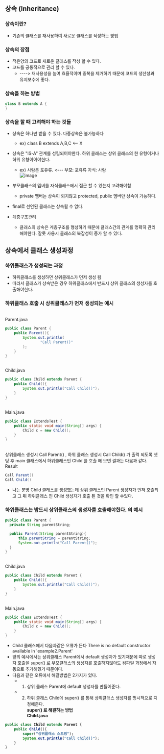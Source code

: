 ## 상속 (Inheritance)
### 상속이란?
- 기존의 클래스를 재사용하여 새로운 클래스를 작성하는 방법
### 상속의 장점
- 적은양의 코드로 새로운 클래스를 작성 할 수 있다.
- 코드를 공통적으로 관리 할  수 있다.
  - ----> 재사용성을 높여 효율적이며 중복을 제거하기 때문에 코드의 생산성과 유지보수에 좋다.
### 상속을 하는 방법
```java
class B extends A {
}
```
### 상속을 할 때 고려해야 하는 것들
- 상속은 하나만 받을 수 있다. 다중상속은 불가능하다
  - ex) class B extends A,B,C <-- X
- 상속은 "IS-A" 관계를 성립되어야한다. 하위 클래스는 상위 클래스의 한 유형이거나 하위 유형이어야한다.
  - ex) 사람은 포유류. <--- 부모: 포유류 자식: 사람
  <br> ![image](https://github.com/GukSense/Java-Study/assets/101082667/a352e356-c8b8-47c0-ab6d-f40f9ac000b2)

- 부모클래스의 멤버를 자식클래스에서 접근 할 수 있는지 고려해야함
  - private 멤버는 상속이 되지않고 protected, public 멤버만 상속이 가능하다.
- final로 선언된 클래스는 상속될 수 없다.
- 계층구조관리
  - 클래스의 상속은 계층구조를 형성하기 때문에 클래스간의 관계를 명확히 관리해야한다. 잘못 사용시 클래스의 복잡성이 증가 할 수 있다.
## 상속에서 클래스 생성과정
### 하위클래스가 생성되는 과정
- 하위클래스를 생성하면 상위클래스가 먼저 생성 됨
- 따라서 클래스가 상속받은 경우 하위클래스에서 반드시 상위 클래스의 생성자를 호출해야한다.
### 하위클래스 호출 시 상위클래스가 먼저 생성되는 예시
<br> Parent.java
```java
public class Parent {
    public Parent(){
        System.out.println(
                "Call Parent()"
        );
    }
}
```
<br> Child.java
```java
public class Child extends Parent {
    public Child(){        
        System.out.println("Call Child()");
    }
}
```
<br> Main.java
```java
public class ExtendsTest {
    public static void main(String[] args) {
        Child c = new Child();
    }
}
```

<br> 상위클래스 생성시 Call Parent() , 하위 클래스 생성시 Call Child() 가 출력 되도록 셋팅 후 main 클래스에서 하위클래스인 Child 를 호출 해 보면 결과는 다음과 같다.
<br> Result
```java
Call Parent()
Call Child()
```
- 나는 분명 Child 클래스를 생성했는데 상위 클래스인 Parent 생성자가 먼저 호출되고 그 뒤 하위클래스 인 Child 생성자가 호출 된 것을 확인 할 수있다.

### 하위클래스는 밥드시 상위클래스의 생성자를 호출해야한다. 의 예시
```java
public class Parent {
  private String parentString;

  public Parent(String parentString){
      this.parentString = parentString;
      System.out.println("Call Parent()");
  }
}
```
<br> Child.java
```java
public class Child extends Parent {
    public Child(){        
        System.out.println("Call Child()");
    }
}
```
<br> Main.java
```java
public class ExtendsTest {
    public static void main(String[] args) {
        Child c = new Child();
    }
}
```
- Child 클래스에서 다음과같은 오류가 뜬다 There is no default constructor available in 'example2.Parent' 
- 앞의 예시에서는 상위클래스 Parent에서 default 생성자가 있기때문에 따로 생성자 호출을 super() 로 부모클래스의 생성자를 호출하지않아도 컴파일 과정에서 자동으로 추가해줬기 때문이다.
- 다음과 같은 오류에서 해결방법은 2가지가 있다.
  - 1. 상위 클래스 Parent에 default 생성자를 만들어준다.
  - 2. 하위 클래스 Child에 super() 를 통해 상위클래스 생성자를 명시적으로 지정해준다.<br>
<b>super() 로 해결하는 방법
<br> Child.java
```java
public class Child extends Parent {
    public Child(){
        super("상위클래스 스트링");        
        System.out.println("Call Child()");
    }
}
```
